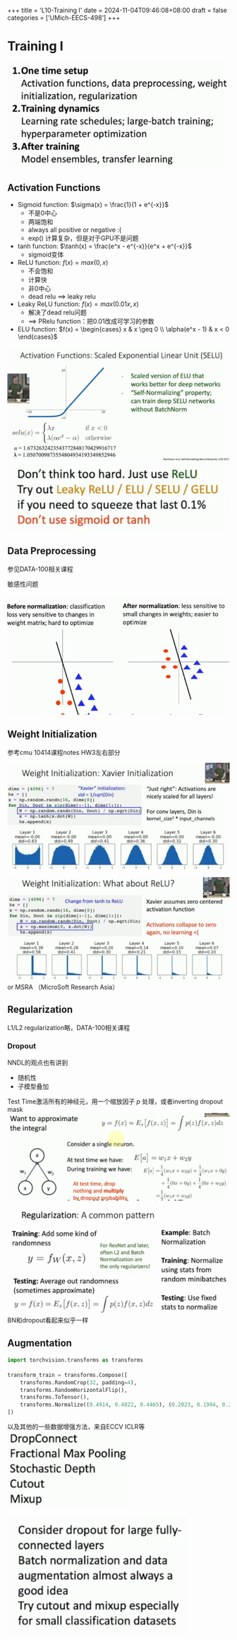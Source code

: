 +++
title = 'L10-Training I'
date = 2024-11-04T09:46:08+08:00
draft = false
categories = ['UMich-EECS-498']
+++
# Training I
![alt text](image.png)


## Activation Functions
- Sigmoid function: $\sigma(x) = \frac{1}{1 + e^{-x}}$
  - 不是0中心
  - 两端饱和
  - always all positive or negative :(
  - exp() 计算复杂，但是对于GPU不是问题
- tanh function: $\tanh(x) = \frac{e^x - e^{-x}}{e^x + e^{-x}}$
  - sigmoid变体
- ReLU function: $f(x) = max(0, x)$
  - 不会饱和
  - 计算快
  - 非0中心
  - dead relu ==> leaky relu
- Leaky ReLU function: $f(x) = max(0.01x, x)$
  - 解决了dead relu问题
  - ==> PRelu function：把0.01改成可学习的参数
- ELU function: $f(x) = \begin{cases} x & x \geq 0 \\ \alpha(e^x - 1) & x < 0 \end{cases}$

![alt text](image-1.png)
![alt text](image-2.png)

## Data Preprocessing

参见DATA-100相关课程


敏感性问题

![alt text](image-3.png)

## Weight Initialization
参考cmu 10414课程notes HW3左右部分

![alt text](image-4.png)

![alt text](image-5.png)
or MSRA （MicroSoft Research Asia）

## Regularization
L1/L2 regularization略，DATA-100相关课程
### Dropout
NNDL的观点也有讲到
- 随机性
- 子模型叠加

Test Time激活所有的神经元，用一个缩放因子 $p$ 处理，或者inverting dropout mask
![alt text](image-6.png)

![alt text](image-7.png)
BN和dropout看起来似乎一样


## Augmentation
```python
import torchvision.transforms as transforms

transform_train = transforms.Compose([
    transforms.RandomCrop(32, padding=4),
    transforms.RandomHorizontalFlip(),    
    transforms.ToTensor(),
    transforms.Normalize((0.4914, 0.4822, 0.4465), (0.2023, 0.1994, 0.2010)),
])
```

以及其他的一些数据增强方法，来自ECCV ICLR等
![alt text](image-8.png)

![alt text](image-9.png)


